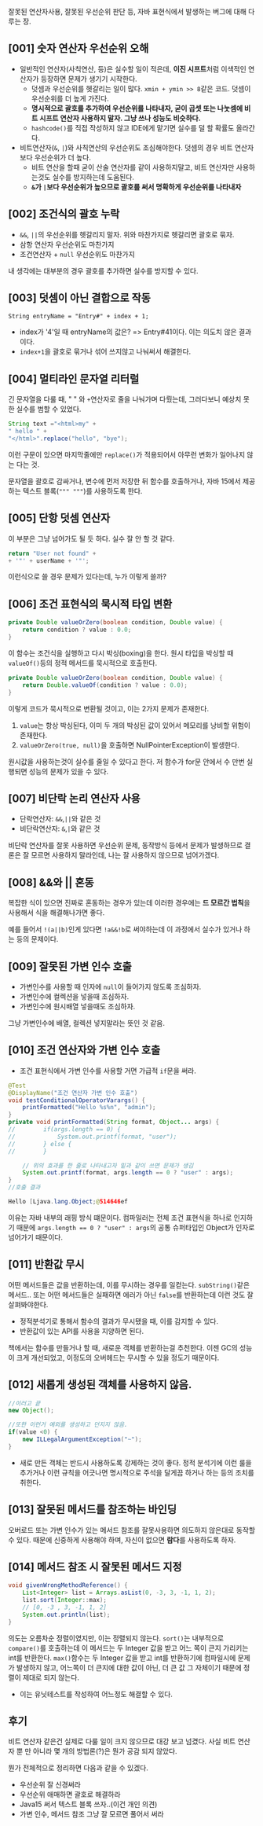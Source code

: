 잘못된 연산자사용, 잘못된 우선순위 판단 등, 자바 표현식에서 발생하는 버그에 대해 다루는 장.

## [001] 숫자 연산자 우선순위 오해

- 일반적인 연산자(사칙연산, 등)은 실수할 일이 적은데, **이진 시프트**처럼 이색적인 연산자가 등장하면 문제가 생기기 시작한다.
    - 덧셈과 우선순위를 헷갈리는 일이 많다. `xmin + ymin >> 8`같은 코드. 덧셈이 우선순위를 더 높게 가진다.
    - **명시적으로 괄호를 추가하여 우선순위를 나타내자, 굳이 곱셋 또는 나눗셈에 비트 시프트 연산자 사용하지 말자. 그냥 쓰나 성능도 비슷하다.**
    - `hashcode()`를 직접 작성하지 않고 IDE에게 맡기면 실수를 덜 할 확률도 올라간다.
- 비트연산자(`&`, `|`)와 사칙연산의 우선순위도 조심해야한다. 덧셈의 경우 비트 연산자보다 우선순위가 더 높다.
    - 비트 연산을 할때 굳이 산술 연산자를 같이 사용하지말고, 비트 연산자만 사용하는것도 실수를 방지하는데 도움된다.
    - **`&`가 `|`보다 우선순위가 높으므로 괄호를 써서 명확하게 우선순위를 나타내자**

## [002] 조건식의 괄호 누락

- `&&`, `||`의 우선순위를 헷갈리지 말자. 위와 마찬가지로 헷갈리면 괄호로 묶자.
- 삼항 연산자 우선순위도 마찬가지
- 조건연산자 + `null` 우선순위도 마찬가지

내 생각에는 대부분의 경우 괄호를 추가하면 실수를 방지할 수 있다.


## [003] 덧셈이 아닌 결합으로 작동

`String entryName = "Entry#" + index + 1;`

- index가 '4'일 때 entryName의 값은? => Entry#41이다. 이는 의도치 않은 결과이다.
- `index+1`을 괄호로 묶거나 섞어 쓰지않고 나눠써서 해결한다.

## [004] 멀티라인 문자열 리터럴

긴 문자열을 다룰 때, " " 와 `+`연산자로 줄을 나눠가며 다뤘는데, 그러다보니 예상치 못한 실수를 범할 수 있었다.

```java
String text ="<html>my" +
" hello " +
"</html>".replace("hello", "bye");
```

이런 구문이 있으면 마지막줄에만 `replace()`가 적용되어서 아무런 변화가 일어나지 않는 다는 것.

문자열을 괄호로 감싸거나, 변수에 먼저 저장한 뒤 함수를 호출하거나, 자바 15에서 제공하는 텍스트 블록(`""" """`)를 사용하도록 한다.

## [005] 단항 덧셈 연산자

이 부분은 그냥 넘어가도 될 듯 하다. 실수 잘 안 할 것 같다.

```java
return "User not found" +
+ '"' + userName + '"';
```

이런식으로 쓸 경우 문제가 있다는데, 누가 이렇게 쓸까?

## [006] 조건 표현식의 묵시적 타입 변환

```java
private Double valueOrZero(boolean condition, Double value) {
    return condition ? value : 0.0;
}
```

이 함수는 조건식을 실행하고 다시 박싱(boxing)을 한다. 원시 타입을 박싱할 때 `valueOf()`등의 정적 메서드를 묵시적으로 호출한다.

```java
private Double valueOrZero(boolean condition, Double value) {
    return Double.valueOf(condition ? value : 0.0);
}
```

이렇게 코드가 묵시적으로 변환될 것이고, 이는 2가지 문제가 존재한다. 

1. `value`는 항상 박싱된다, 이미 두 개의 박싱된 값이 있어서 메모리를 낭비할 위험이 존재한다.
3. `valueOrZero(true, null)`을 호출하면 NullPointerException이 발생한다.

원시값을 사용하는것이 실수를 줄일 수 있다고 한다. 저 함수가 for문 안에서 수 만번 실행되면 성능의 문제가 있을 수 있다.

## [007] 비단락 논리 연산자 사용

- 단락연산자: `&&`,`||`와 같은 것
- 비단락연산자: `&`,`|`와 같은 것

비단락 연산자를 잘못 사용하면 우선순위 문제, 동작방식 등에서 문제가 발생하므로 결론은 잘 모르면 사용하지 말라인데, 나는 잘 사용하지 않으므로 넘어가겠다.

## [008] &&와 || 혼동

복잡한 식이 있으면 진짜로 혼동하는 경우가 있는데 이러한 경우에는 **드 모르간 법칙**을 사용해서 식을 해결해나가면 좋다.

예를 들어서 `!(a||b)`인게 있다면 `!a&&!b`로 써야하는데 이 과정에서 실수가 있거나 하는 등의 문제이다.

## [009] 잘못된 가변 인수 호출

- 가변인수를 사용할 때 인자에 `null`이 들어가지 않도록 조심하자.
- 가변인수에 컬렉션을 넣을때 조심하자.
- 가변인수에 원시배열 넣을때도 조심하자.

그냥 가변인수에 배열, 컬렉션 넣지말라는 뜻인 것 같음.

## [010] 조건 연산자와 가변 인수 호출

- 조건 표현식에서 가변 인수를 사용할 거면 가급적 `if`문을 써라.

```java
@Test
@DisplayName("조건 연산자 가변 인수 호출")
void testConditionalOperatorVarargs() {
    printFormatted("Hello %s%n", "admin");
}
private void printFormatted(String format, Object... args) {
//        if(args.length == 0) {
//            System.out.printf(format, "user");
//        } else {
//        }

    // 위의 효과를 한 줄로 나타내고자 밑과 같이 쓰면 문제가 생김
    System.out.printf(format, args.length == 0 ? "user" : args);
}
//호출 결과

Hello [Ljava.lang.Object;@514646ef
```

이유는 자바 내부의 래핑 방식 떄문이다. 컴파일러는 전체 조건 표현식을 하나로 인지하기 때문에 `args.length == 0 ? "user" : args`의 공통 슈퍼타입인 Object가 인자로 넘어가기 때문이다.

## [011] 반환값 무시

어떤 메서드들은 값을 반환하는데, 이를 무시하는 경우를 일컫는다. `subString()`같은 메서드..
또는 어떤 메서드들은 실패하면 에러가 아닌 `false`를 반환하는데 이런 것도 잘 살펴봐야한다.

- 정적분석기로 통해서 함수의 결과가 무시됐을 때, 이를 감지할 수 있다.
- 반환값이 있는 API를 사용을 지양하면 된다.

책에서는 함수를 만들거나 할 때, 새로운 객체를 반환하는걸 추천한다. 이젠 GC의 성능이 크게 개선되었고, 이정도의 오버헤드는 무시할 수 있을 정도기 때문이다.


## [012] 새롭게 생성된 객체를 사용하지 않음.

```java
//이러고 끝
new Object();

//또한 이런거 예외를 생성하고 던지지 않음.
if(value <0) {
    new ILLegalArgumentException("~");
}
```

- 새로 만든 객체는 반드시 사용하도록 강제하는 것이 좋다. 정적 분석기에 이런 룰을 추가거나 이런 규칙을 어긋나면 명시적으로 주석을 달게끔 하거나 하는 등의 조치를 취한다.

## [013] 잘못된 메서드를 참조하는 바인딩

오버로드 또는 가변 인수가 있는 메서드 참조를 잘못사용하면 의도하지 않은대로 동작할 수 있다. 때문에 신중하게 사용해야 하며, 자신이 없으면 **람다**를 사용하도록 하자. 

## [014] 메서드 참조 시 잘못된 메서드 지정

```java
void givenWrongMethodReference() {
    List<Integer> list = Arrays.asList(0, -3, 3, -1, 1, 2);
    list.sort(Integer::max);
    // [0, -3 , 3, -1, 1, 2]
    System.out.println(list);
}
```

의도는 오름차순 정렬이였지만, 이는 정렬되지 않는다. `sort()`는 내부적으로 `compare()`를 호출하는데 이 메서드는 두 Integer 값을 받고 어느 쪽이 큰지 가리키는 int를 반환한다. `max()`함수는 두 Integer 값을 받고 int를 반환하기에 컴파일시에 문제가 발생하지 않고, 어느쪽이 더 큰지에 대한 값이 아닌, 더 큰 값 그 자체이기 때문에 정렬이 제대로 되지 않는다.

- 이는 유닛테스트를 작성하여 어느정도 해결할 수 있다.

## 후기

비트 연산자 같은건 실제로 다룰 일이 크지 않으므로 대강 보고 넘겼다. 사실 비트 연산자 뿐 만 아니라 몇 개의 방법론(?)은 뭔가 공감 되지 않았다.

뭔가 전체적으로 정리하면 다음과 같을 수 있겠다.

- 우선순위 잘 신경써라
- 우선순위 애매하면 괄호로 해결하라
- Java15 써서 텍스트 블록 쓰자..(이건 개인 의견)
- 가변 인수, 메서드 참조 그냥 잘 모르면 풀어서 써라




